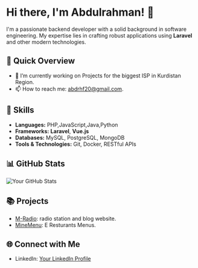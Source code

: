 # Hi there, I'm Abdulrahman! 👋

I'm a passionate backend developer with a solid background in software engineering. My expertise lies in crafting robust applications using **Laravel** and other modern technologies. 

## 🚀 Quick Overview

- 🔭 I’m currently working on Projects for the biggest ISP in Kurdistan Region.
- 📫 How to reach me: abdrhf20@gmail.com.

## 💼 Skills

- **Languages:** PHP,JavaScript,Java,Python
- **Frameworks:** **Laravel**, **Vue.js**
- **Databases:** MySQL, PostgreSQL, MongoDB
- **Tools & Technologies:** Git, Docker, RESTful APIs

## 📊 GitHub Stats

![Your GitHub Stats](https://github-readme-stats.vercel.app/api?username=RH2O&show_icons=true&theme=radical)

## 📚 Projects

- [M-Radio](https://www.mradioiraq.com): radio station and blog website.
- [MineMenu](https://minemenu.com): E Resturants Menus.

## 🌐 Connect with Me

- LinkedIn: [Your LinkedIn Profile](https://www.linkedin.com/in/abdulrahman-alwani-22847a203/)
